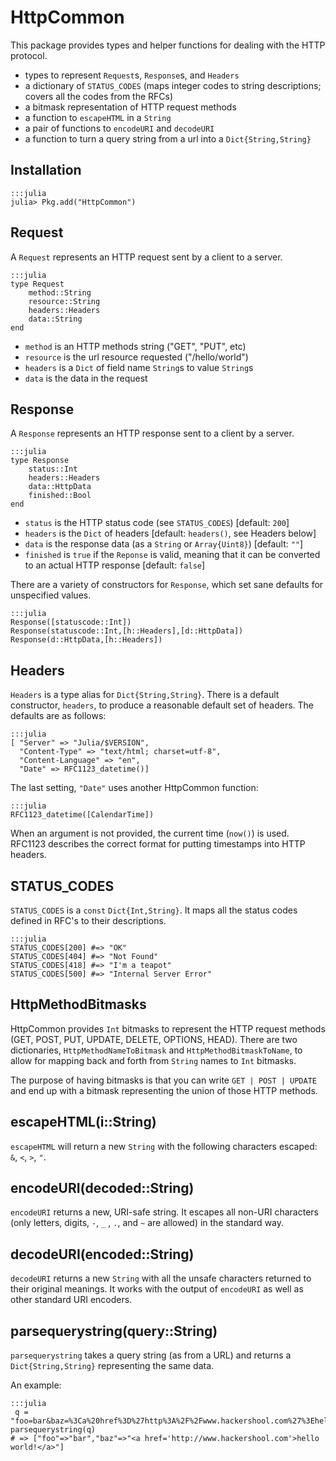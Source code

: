 # HttpCommon

This package provides types and helper functions for dealing with the HTTP protocol.

* types to represent `Request`s, `Response`s, and `Headers`
* a dictionary of `STATUS_CODES`
    (maps integer codes to string descriptions; covers all the codes from the RFCs)
* a bitmask representation of HTTP request methods
* a function to `escapeHTML` in a `String`
* a pair of functions to `encodeURI` and `decodeURI`
* a function to turn a query string from a url into a `Dict{String,String}`

## Installation

    :::julia
    julia> Pkg.add("HttpCommon")

## Request

A `Request` represents an HTTP request sent by a client to a server. 

    :::julia
    type Request
        method::String
        resource::String
        headers::Headers
        data::String
    end

* `method` is an HTTP methods string ("GET", "PUT", etc)
* `resource` is the url resource requested ("/hello/world")
* `headers` is a `Dict` of field name `String`s to value `String`s
* `data` is the data in the request

## Response

A `Response` represents an HTTP response sent to a client by a server.

    :::julia
    type Response
        status::Int
        headers::Headers
        data::HttpData
        finished::Bool
    end

* `status` is the HTTP status code (see `STATUS_CODES`) [default: `200`]
* `headers` is the `Dict` of headers [default: `headers()`, see Headers below]
* `data` is the response data (as a `String` or `Array{Uint8}`) [default: `""`]
* `finished` is `true` if the `Reponse` is valid, meaning that it can be converted to an actual HTTP response [default: `false`]

There are a variety of constructors for `Response`, which set sane defaults for unspecified values.

    :::julia
    Response([statuscode::Int])
    Response(statuscode::Int,[h::Headers],[d::HttpData])
    Response(d::HttpData,[h::Headers])


## Headers

`Headers` is a type alias for `Dict{String,String}`.
There is a default constructor, `headers`, to produce a reasonable default set of headers.
The defaults are as follows:

    :::julia
    [ "Server" => "Julia/$VERSION",
      "Content-Type" => "text/html; charset=utf-8",
      "Content-Language" => "en",
      "Date" => RFC1123_datetime()]

The last setting, `"Date"` uses another HttpCommon function:

    :::julia
    RFC1123_datetime([CalendarTime])
    
When an argument is not provided, the current time (`now()`) is used.
RFC1123 describes the correct format for putting timestamps into HTTP headers.

## STATUS_CODES

`STATUS_CODES` is a `const` `Dict{Int,String}`.
It maps all the status codes defined in RFC's to their descriptions.

    :::julia
    STATUS_CODES[200] #=> "OK"
    STATUS_CODES[404] #=> "Not Found"
    STATUS_CODES[418] #=> "I'm a teapot"
    STATUS_CODES[500] #=> "Internal Server Error"
    
## HttpMethodBitmasks

HttpCommon provides `Int` bitmasks to represent the HTTP request methods
(GET, POST, PUT, UPDATE, DELETE, OPTIONS, HEAD).
There are two dictionaries, `HttpMethodNameToBitmask` and `HttpMethodBitmaskToName`, to allow for mapping back and forth from `String` names to `Int` bitmasks.

The purpose of having bitmasks is that you can write `GET | POST | UPDATE` and end up with a bitmask representing the union of those HTTP methods.

## escapeHTML(i::String)

`escapeHTML` will return a new `String` with the following characters escaped: `&`, `<`, `>`, `"`.

## encodeURI(decoded::String)

`encodeURI` returns a new, URI-safe string.
It escapes all non-URI characters (only letters, digits, `-`, `_` , `.`, and `~` are allowed) in the standard way.

## decodeURI(encoded::String)

`decodeURI` returns a new `String` with all the unsafe characters returned to their original meanings.
It works with the output of `encodeURI` as well as other standard URI encoders.

## parsequerystring(query::String)

`parsequerystring` takes a query string (as from a URL) and returns a `Dict{String,String}` representing the same data.

An example:

    :::julia
     q = "foo=bar&baz=%3Ca%20href%3D%27http%3A%2F%2Fwww.hackershool.com%27%3Ehello%20world%21%3C%2Fa%3E"
    parsequerystring(q)
    # => ["foo"=>"bar","baz"=>"<a href='http://www.hackershool.com'>hello world!</a>"]

